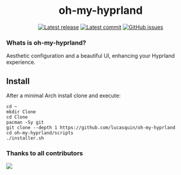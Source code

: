 <h1 align="center">oh-my-hyprland</h1>

<div align="center">

[![Latest release](https://img.shields.io/github/v/release/lucasquin/oh-my-hyprland)](https://github.com/lucasquin/oh-my-hyprland/releases/latest)
[![Latest commit](https://img.shields.io/github/last-commit/lucasquin/oh-my-hyprland)](https://github.com/lucasquin/oh-my-hyprland/pulse)
[![GitHub issues](https://img.shields.io/github/issues/lucasquin/oh-my-hyprland)](https://github.com/lucasquin/oh-my-hyprland/issues)

</div>

### Whats is oh-my-hyprland?

Aesthetic configuration and a beautiful UI, enhancing your Hyprland experience. 

## Install

After a minimal Arch install clone and execute:

```shell
cd ~
mkdir Clone
cd Clone
pacman -Sy git
git clone --depth 1 https://github.com/lucasquin/oh-my-hyprland 
cd oh-my-hyprland/scripts
./installer.sh
```

### Thanks to all contributors
<div align="left"><p>
    <a href="https://github.com/lucasquin/oh-my-hyprland/graphs/contributors">
      <img src="https://contrib.rocks/image?repo=lucasquin/oh-my-hyprland" />
    </a>
</div>
